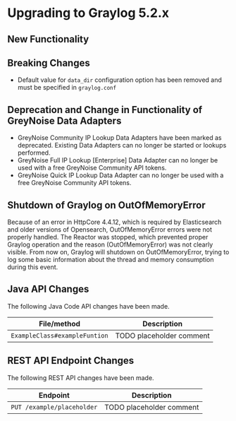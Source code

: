 Upgrading to Graylog 5.2.x
==========================

## New Functionality

## Breaking Changes
- Default value for `data_dir` configuration option has been removed and must be specified in `graylog.conf`

## Deprecation and Change in Functionality of GreyNoise Data Adapters

- GreyNoise Community IP Lookup Data Adapters have been marked as deprecated. Existing Data Adapters can no longer be
  started or lookups performed.
- GreyNoise Full IP Lookup [Enterprise] Data Adapter can no longer be used with a free GreyNoise Community API tokens.
- GreyNoise Quick IP Lookup Data Adapter can no longer be used with a free GreyNoise Community API tokens.

## Shutdown of Graylog on OutOfMemoryError
Because of an error in HttpCore 4.4.12, which is required by Elasticsearch and older versions of Opensearch, OutOfMemoryError errors were not properly handled.
The Reactor was stopped, which prevented proper Graylog operation and the reason (OutOfMemoryError) was not clearly visible.
From now on, Graylog will shutdown on OutOfMemoryError, trying to log some basic information about the thread and memory consumption during this event.

## Java API Changes
The following Java Code API changes have been made.

| File/method                   | Description                                                      |
|-------------------------------|------------------------------------------------------------------|
| `ExampleClass#exampleFuntion` | TODO placeholder comment                                         |


## REST API Endpoint Changes
The following REST API changes have been made.

| Endpoint                                              | Description                               |
|-------------------------------------------------------|-------------------------------------------|
| `PUT /example/placeholder`                            | TODO placeholder comment                  |
